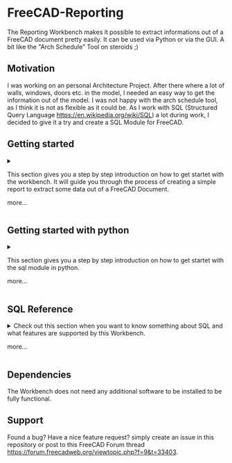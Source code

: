 # FreeCAD-Reporting
The Reporting Workbench makes it possible to extract informations out of a FreeCAD document pretty easily. It can be used via Python or via the GUI. A bit like the "Arch Schedule" Tool on steroids ;)

## Motivation

I was working on an personal Architecture Project. After there where a lot of walls, windows, doors etc. in the model, I needed an easy way to get the information out of the model. I was not happy with the arch schedule tool, as I think it is not as flexible as it could be. As I work with SQL (Structured Query Language https://en.wikipedia.org/wiki/SQL) a lot during work, I decided to give it a try and create a SQL Module for FreeCAD.

## Getting started

<details>
<summary>

This section gives you a step by step introduction on how to get startet with the workbench. It will guide you through the process of creating a simple report to extract some data out of a FreeCAD Document.

more...
</summary>
    
    comming soon...
</details>

## Getting started with python

<details>
<summary>

This section gives you a step by step introduction on how to get startet with the sql module in python.

more...
</summary>
    
    comming soon...
</details>

## SQL Reference

<details>
<summary>
Check out this section when you want to know something about SQL and what features are supported by this Workbench.

more...
</summary>
    
    comming soon...
</details>

## Dependencies
The Workbench does not need any additional software to be installed to be fully functional.

## Support
Found a bug? Have a nice feature request? simply create an issue in this repository or post to this FreeCAD Forum thread https://forum.freecadweb.org/viewtopic.php?f=9&t=33403.